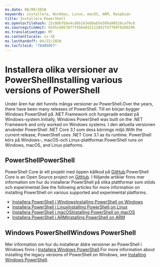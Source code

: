 ```yaml
---
ms.date: 08/09/2018
keywords: installera, Windows, Linux, macOS, ARM, Raspbian
title: Installera PowerShell
ms.openlocfilehash: 22c88bfbbe4cd6b163e69ab5e599a98528caf9c8
ms.sourcegitcommit: 6545c60578f7745be015111052fd7769f8289296
ms.translationtype: MT
ms.contentlocale: sv-SE
ms.lasthandoff: 04/22/2020
ms.locfileid: "78405057"
---
```

# <a name="installing-various-versions-of-powershell"></a><span data-ttu-id="de795-103">Installera olika versioner av PowerShell</span><span class="sxs-lookup"><span data-stu-id="de795-103">Installing various versions of PowerShell</span></span>

<span data-ttu-id="de795-104">Under åren har det funnits många versioner av PowerShell.</span><span class="sxs-lookup"><span data-stu-id="de795-104">Over the years, there have been many releases of PowerShell.</span></span> <span data-ttu-id="de795-105">Till en början bygger Windows PowerShell på .NET Framework och fungerade endast på Windows-system.</span><span class="sxs-lookup"><span data-stu-id="de795-105">Initially, Windows PowerShell was built on the .NET Framework and only worked on Windows systems.</span></span> <span data-ttu-id="de795-106">I den aktuella versionen använder PowerShell .NET Core 3,1 som dess körnings miljö.</span><span class="sxs-lookup"><span data-stu-id="de795-106">With the current release, PowerShell uses .NET Core 3.1 as its runtime.</span></span> <span data-ttu-id="de795-107">PowerShell körs på Windows-, macOS-och Linux-plattformar.</span><span class="sxs-lookup"><span data-stu-id="de795-107">PowerShell runs on Windows, macOS, and Linux platforms.</span></span>

## <a name="powershell"></a><span data-ttu-id="de795-108">PowerShell</span><span class="sxs-lookup"><span data-stu-id="de795-108">PowerShell</span></span>

<span data-ttu-id="de795-109">PowerShell Core är ett projekt med öppen källkod på [GitHub](https://github.com/powershell/powershell).</span><span class="sxs-lookup"><span data-stu-id="de795-109">PowerShell Core is an Open Source project on [GitHub](https://github.com/powershell/powershell).</span></span> <span data-ttu-id="de795-110">I följande artiklar finns mer information om hur du installerar PowerShell på olika plattformar som stöds och experimentat.</span><span class="sxs-lookup"><span data-stu-id="de795-110">See the following articles for more information on installing PowerShell on various supported and experimental platforms.</span></span>

- [<span data-ttu-id="de795-111">Installera PowerShell i Windows</span><span class="sxs-lookup"><span data-stu-id="de795-111">Installing PowerShell on Windows</span></span>](Installing-PowerShell-Core-on-Windows.md)
- [<span data-ttu-id="de795-112">Installera PowerShell i Linux</span><span class="sxs-lookup"><span data-stu-id="de795-112">Installing PowerShell on Linux</span></span>](Installing-PowerShell-Core-on-Linux.md)
- [<span data-ttu-id="de795-113">Installera PowerShell i macOS</span><span class="sxs-lookup"><span data-stu-id="de795-113">Installing PowerShell on macOS</span></span>](Installing-PowerShell-Core-on-macOS.md)
- [<span data-ttu-id="de795-114">Installera PowerShell i ARM</span><span class="sxs-lookup"><span data-stu-id="de795-114">Installing PowerShell on ARM</span></span>](PowerShell-Core-on-ARM.md)

## <a name="windows-powershell"></a><span data-ttu-id="de795-115">Windows PowerShell</span><span class="sxs-lookup"><span data-stu-id="de795-115">Windows PowerShell</span></span>

<span data-ttu-id="de795-116">Mer information om hur du installerar äldre versioner av PowerShell i Windows finns i [Installera Windows PowerShell](installing-windows-powershell.md).</span><span class="sxs-lookup"><span data-stu-id="de795-116">For more information about installing the legacy versions of PowerShell on Windows, see [Installing Windows PowerShell](installing-windows-powershell.md).</span></span>
